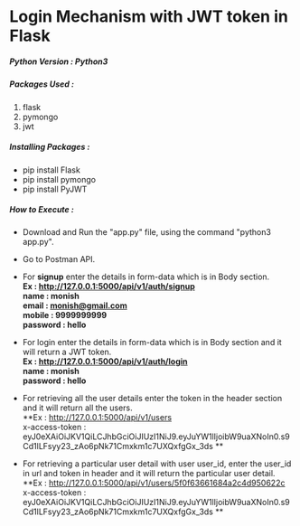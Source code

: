 # Login Mechanism with JWT token in Flask

##### Python Version : Python3

##### Packages Used : 

1. flask
2. pymongo
3. jwt

##### Installing Packages :

* pip install Flask
* pip install pymongo
* pip install PyJWT
 
##### How to Execute :

* Download and Run the "app.py" file, using the command "python3 app.py".

* Go to Postman API.

* For **signup** enter the details in form-data which is in Body section.   
**Ex : http://127.0.0.1:5000/api/v1/auth/signup   
    name     : monish  
    email    : monish@gmail.com    
    mobile   : 9999999999  
    password : hello**  
    
* For login enter the details in form-data which is in Body section and it will return a JWT token.  
**Ex : http://127.0.0.1:5000/api/v1/auth/login     
    name     : monish     
    password : hello**   
 
 * For retrieving all the user details enter the token in the header section and it will return all the users.    
 **Ex : http://127.0.0.1:5000/api/v1/users        
    x-access-token : eyJ0eXAiOiJKV1QiLCJhbGciOiJIUzI1NiJ9.eyJuYW1lIjoibW9uaXNoIn0.s9Cd1lLFsyy23_zAo6pNk71Cmxkm1c7UXQxfgGx_3ds **   
    
 * For retrieving a particular user detail with user user_id, enter the user_id in url and token in header and it will return the particular user detail.   
 **Ex : http://127.0.0.1:5000/api/v1/users/5f0f63661684a2c4d950622c      
 x-access-token : eyJ0eXAiOiJKV1QiLCJhbGciOiJIUzI1NiJ9.eyJuYW1lIjoibW9uaXNoIn0.s9Cd1lLFsyy23_zAo6pNk71Cmxkm1c7UXQxfgGx_3ds **
 
 
 
 
 

